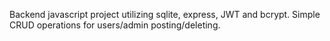 Backend javascript project utilizing sqlite, express, JWT and bcrypt. Simple CRUD operations for users/admin posting/deleting.
